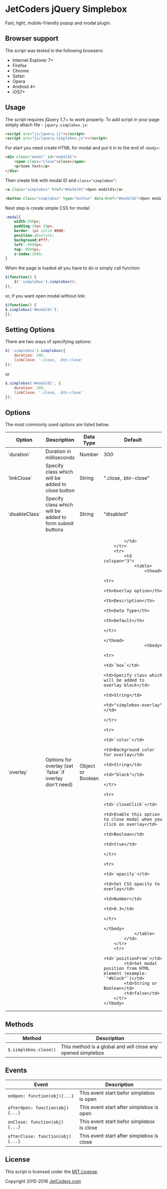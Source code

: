# JetCoders jQuery Simplebox
Fast, light, mobile-friendly popup and modal plugin.

## Browser support
The script was tested in the following browsers:

 - Internet Explorer 7+
 - Firefox
 - Chrome
 - Safari
 - Opera
 - Android 4+
 - iOS7+

## Usage
The script requires jQuery 1.7+ to work properly. To add script in your page simply attach file - <code>jquery.simplebox.js</code>:

```html
<script src="js/jquery.js"></script>
<script src="js/jquery.simplebox.js"></script>
```

For start you need create HTML for modal and put it in to the end of `<body>`:

```html
<div class="modal" id="modal01">
	<span class="close">close</span>
	<p>Some text</p>
</div>
```

Then create link with modal ID and `class="simplebox"`:

```html
<a class="simplebox" href="#modal01">Open modal01</a> 

<button class="simplebox" type="button" data-href="#modal02">Open modal02</button>
```

Next step is create simple CSS for modal:

```css
.modal{
	width:500px;
	padding:30px 20px;
	border: 1px solid #000;
	position:absolute;
	background:#fff;
	left:-9999px;
	top:-9999px;
	z-index:1000;
}
```

When the page is loaded all you have to do is simply call function:

```js
$(function() {
	$('.simplebox').simplebox();
});
```

or, if you want open modal without link:

```js
$(function() {
$.simplebox('#modal01');
});
```

## Setting Options
There are two ways of specifying options:

```js
$('.simplebox').simplebox({
	duration: 300,
	linkClose: '.close, .btn-close'
});
```

or

```js
$.simplebox('#modal01', {
	duration: 300,
	linkClose: '.close, .btn-close'
});
```

## Options
The most commonly used options are listed below.

<table>
	<thead>
		<tr>
			<th>Option</th>
			<th>Description</th>
			<th>Data Type</th>
			<th>Default</th>
		</tr>
	</thead>
	<tbody>
		<tr>
			<td>`duration`</td>
			<td>Duration in milliseconds</td>
			<td>Number</td>
			<td>300</td>
		</tr>
		<tr>
			<td>`linkClose`</td>
			<td>Specify class which will be added to close button</td>
			<td>String</td>
			<td>".close, .btn-close"</td>
		</tr>
		<tr>
			<td>`disableClass`</td>
			<td>Specify class which will be added to form submit buttons</td>
			<td>String</td>
			<td>"disabled"</td>
		</tr>
		<tr>
			<td rowspan="2">`overlay`</td>
			<td>Options for overlay (set `false` if overlay don't need)</td>
			<td>Object or Boolean</td>
			<td>
				
			</td>
		</tr>
		<tr>
			<td colspan="3">
				<table>
					<thead>
						<tr>
							<th>Overlay option</th>
							<th>Description</th>
							<th>Data Type</th>
							<th>Default</th>
						</tr>
					</thead>
					<tbody>
						<tr>
							<td>`box`</td>
							<td>Specify class which will be added to overlay block</td>
							<td>String</td>
							<td>"simplebox-overlay"</td>
						</tr>
						<tr>
							<td>`color`</td>
							<td>Background color for overlay</td>
							<td>String</td>
							<td>"black"</td>
						</tr>
						<tr>
							<td>`closeClick`</td>
							<td>Enable this option to close modal when you click on overlay</td>
							<td>Boolean</td>
							<td>true</td>
						</tr>
						<tr>
							<td>`opacity`</td>
							<td>Set CSS opacity to overlay</td>
							<td>Number</td>
							<td>0.3</td>
						</tr>
					</tbody>
				</table>
			</td>
		</tr>
		<tr>
			<td>`positionFrom`</td>
			<td>Set modal position from HTML element (example: `"#block"`)</td>
			<td>String or Boolean</td>
			<td>false</td>
		</tr>
	</tbody>
</table>

## Methods

<table>
	<thead>
		<tr>
			<th>Method</th>
			<th>Description</th>
		</tr>
	</thead>
	<tbody>
		<tr>
			<td><code>$.simplebox.close()</code></td>
			<td>
				This method is a global and will close any opened simplebox
			</td>
		</tr>
	</tbody>
</table>

## Events

<table>
	<thead>
		<tr>
			<th>Event</th>
			<th>Description</th>
		</tr>
	</thead>
	<tbody>
		<tr>
			<td><code>onOpen: function(obj){...}</code></td>
			<td>This event start befor simplebox is open</td>
		</tr>
		<tr>
			<td><code>afterOpen: function(obj){...}</code></td>
			<td>This event start after simplebox is open</td>
		</tr>
		<tr>
			<td><code>onClose: function(obj){...}</code></td>
			<td>This event start befor simplebox is close</td>
		</tr>
		<tr>
			<td><code>afterClose: function(obj){...}</code></td>
			<td>This event start after simplebox is close</td>
		</tr>
	</tbody>
</table>

## License

This script is licensed under the [MIT License](LICENSE.txt).

Copyright 2015-2016 [JetCoders.com](http://jetcoders.com/contact)
